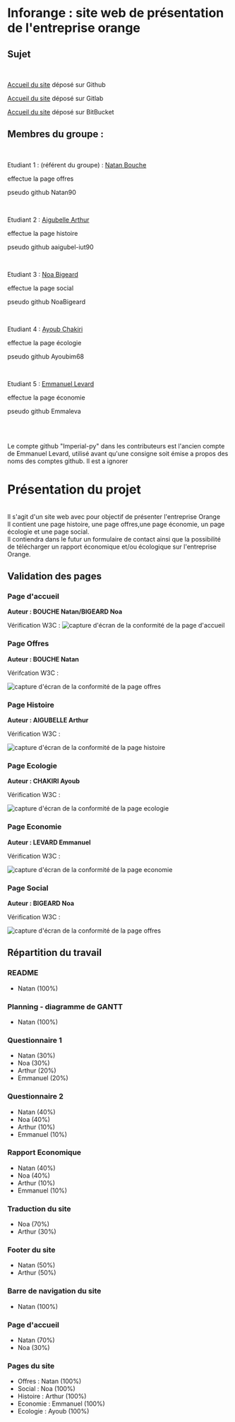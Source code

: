 # Inforange : site web de présentation de l'entreprise orange<br>

## Sujet  

<br>

[Accueil du site](https://aaigubel-iut90.github.io/ORANGE_SAE_S1.05.06_S1A1/) déposé sur Github

[Accueil du site](https://inforange-sa5-6.netlify.app/) déposé sur Gitlab

[Accueil du site](https://orange-sae-s10506-s1a1.netlify.app) déposé sur BitBucket
<br>

## Membres du groupe :
<br>

Etudiant 1 : (référent du groupe) :  [Natan Bouche](mailto:natan.bouchegin@edu.univ-fcomte.fr?subject=SAE_1_05_06) <br>

effectue la page offres<br>

pseudo github Natan90 <br>

<br>

Etudiant 2 : [Aigubelle Arthur](mailto:aigubelle.arthur@edu.univ-fcomte.fr?subject=SAE_1_05_06) <br>

effectue la page histoire<br>

pseudo github aaigubel-iut90 <br>

<br>

Etudiant 3 : [Noa Bigeard](mailto:noa.bigeard@edu.univ-fcomte.fr?subject=SAE_1_05_06) <br>

effectue la page social<br>

pseudo github NoaBigeard <br>

<br>

Etudiant 4 : [Ayoub Chakiri](mailto:ayoub.chakiri@edu.univ-fcomte.fr?subject=SAE_1_05_06) <br>

effectue la page écologie<br>

pseudo github Ayoubim68 <br>

<br>

Etudiant 5 : [Emmanuel Levard](mailto:emmanuel.levard@edu.univ-fcomte.fr?subject=SAE_1_05_06) <br>

effectue la page économie<br>

pseudo github Emmaleva <br>

<br><br>

Le compte github "Imperial-py" dans les contributeurs est l'ancien compte de Emmanuel Levard, utilisé avant qu'une consigne soit émise a propos des noms des comptes github. Il est a ignorer <br>

# Présentation du projet<br>
<br>
Il s'agit d'un site web avec pour objectif de présenter l'entreprise Orange<br>
Il contient une page histoire, une page offres,une page économie, un page écologie et une page social.<br>
Il contiendra dans le futur un formulaire de contact ainsi que la possibilité de télécharger un rapport économique et/ou écologique sur l'entreprise Orange.<br>

## Validation des pages

### Page d'accueil

**Auteur : BOUCHE Natan/BIGEARD Noa**

Vérification W3C : 
![capture d'écran de la conformité de la page d'accueil](W3C/W3C_index.png)

### Page Offres

**Auteur : BOUCHE Natan**

Vérifcation W3C :

![capture d'écran de la conformité de la page offres](W3C/w3c-offres.PNG)

### Page Histoire

**Auteur : AIGUBELLE Arthur**

Vérification W3C :

![capture d'écran de la conformité de la page histoire](W3C/w3c-histoire.webp)


### Page Ecologie

**Auteur : CHAKIRI Ayoub**

Vérification W3C :

![capture d'écran de la conformité de la page ecologie](/images/)


### Page Economie

**Auteur : LEVARD Emmanuel**

Vérification W3C :

![capture d'écran de la conformité de la page economie](W3C/w3c-economie.webp)


### Page Social

**Auteur : BIGEARD Noa**

Vérification W3C :

![capture d'écran de la conformité de la page offres](W3C/W3C_social.webp)



## Répartition du travail

### README
- Natan (100%)

### Planning - diagramme de GANTT
- Natan (100%)

### Questionnaire 1
- Natan (30%)
- Noa (30%)
- Arthur (20%)
- Emmanuel (20%)

### Questionnaire 2
- Natan (40%)
- Noa (40%)
- Arthur (10%)
- Emmanuel (10%)

### Rapport Economique
- Natan (40%)
- Noa (40%)
- Arthur (10%)
- Emmanuel (10%)

### Traduction du site
- Noa (70%)
- Arthur (30%)

### Footer du site
- Natan (50%)
- Arthur (50%)

### Barre de navigation du site
- Natan (100%)

### Page d'accueil
- Natan (70%)
- Noa (30%)

### Pages du site
- Offres : Natan (100%)
- Social : Noa (100%)
- Histoire : Arthur (100%)
- Economie : Emmanuel (100%)
- Ecologie : Ayoub (100%)
